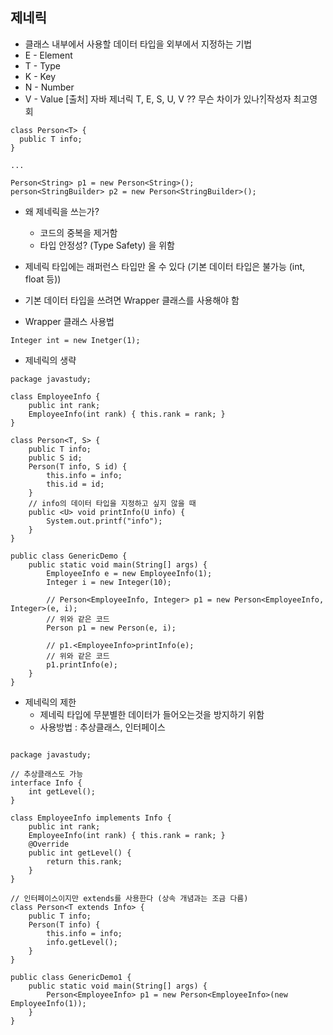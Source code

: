 ## 제네릭

- 클래스 내부에서 사용할 데이터 타입을 외부에서 지정하는 기법
- E - Element
- T - Type
- K - Key
- N - Number
- V - Value
[출처] 자바 제너릭 T, E, S, U, V ?? 무슨 차이가 있나?|작성자 최고영회


```
class Person<T> {
  public T info;
}

...

Person<String> p1 = new Person<String>();
person<StringBuilder> p2 = new Person<StringBuilder>();

```

- 왜 제네릭을 쓰는가?
  - 코드의 중복을 제거함
  - 타입 안정성? (Type Safety) 을 위함

- 제네릭 타입에는 래퍼런스 타입만 올 수 있다 (기본 데이터 타입은 불가능 (int, float 등))
- 기본 데이터 타입을 쓰려면 Wrapper 클래스를 사용해야 함

- Wrapper 클래스 사용법
```
Integer int = new Inetger(1);

```

- 제네릭의 생략
```
package javastudy;

class EmployeeInfo {
    public int rank;
    EmployeeInfo(int rank) { this.rank = rank; }
}

class Person<T, S> {
    public T info;
    public S id;
    Person(T info, S id) {
        this.info = info;
        this.id = id;
    }
    // info의 데이터 타입을 지정하고 싶지 않을 때
    public <U> void printInfo(U info) {
        System.out.printf("info");
    }
}

public class GenericDemo {
    public static void main(String[] args) {
        EmployeeInfo e = new EmployeeInfo(1);
        Integer i = new Integer(10);
        
        // Person<EmployeeInfo, Integer> p1 = new Person<EmployeeInfo, Integer>(e, i);
        // 위와 같은 코드
        Person p1 = new Person(e, i);

        // p1.<EmployeeInfo>printInfo(e);
        // 위와 같은 코드
        p1.printInfo(e);
    }
}
```

- 제네릭의 제한
  - 제네릭 타입에 무분별한 데이터가 들어오는것을 방지하기 위함
  - 사용방법 : 추상클래스, 인터페이스
  
```

package javastudy;

// 추상클래스도 가능
interface Info {
    int getLevel();
}

class EmployeeInfo implements Info {
    public int rank;
    EmployeeInfo(int rank) { this.rank = rank; }
    @Override
    public int getLevel() {
        return this.rank;
    }
}

// 인터페이스이지만 extends를 사용한다 (상속 개념과는 조금 다름)
class Person<T extends Info> {
    public T info;
    Person(T info) {
        this.info = info;
        info.getLevel();
    }
}

public class GenericDemo1 {
    public static void main(String[] args) {
        Person<EmployeeInfo> p1 = new Person<EmployeeInfo>(new EmployeeInfo(1));
    }
}


```
